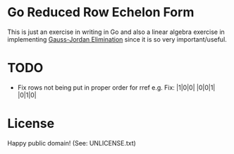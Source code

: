 # Go Reduced Row Echelon Form

This is just an exercise in writing in Go and also a linear algebra exercise in
implementing [Gauss-Jordan Elimination](https://en.wikipedia.org/wiki/Gaussian_elimination)
since it is so very important/useful.

# TODO

- Fix rows not being put in proper order for rref
    e.g. Fix:
    |1|0|0|
    |0|0|1|
    |0|1|0|

# License

Happy public domain! (See: UNLICENSE.txt)
